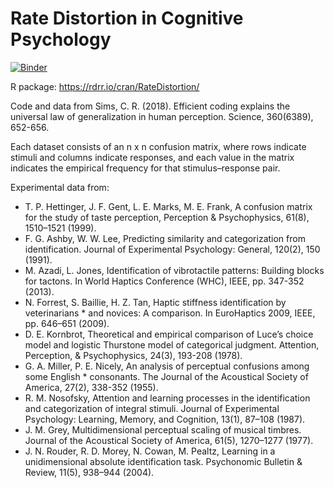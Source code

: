 # Rate Distortion in Cognitive Psychology

[![Binder](https://mybinder.org/badge_logo.svg)](https://mybinder.org/v2/gh/dalejn/rateDistortion/HEAD)

R package: https://rdrr.io/cran/RateDistortion/

Code and data from Sims, C. R. (2018). Efficient coding explains the universal law of generalization in human perception. Science, 360(6389), 652-656.

Each dataset consists of an n x n confusion matrix, where rows indicate stimuli and columns indicate responses, and each value in the matrix indicates the empirical frequency for that stimulus–response pair.

Experimental data from:

* T. P. Hettinger, J. F. Gent, L. E. Marks, M. E. Frank, A confusion matrix for the study of taste perception, Perception & Psychophysics, 61(8), 1510–1521 (1999).
* F. G. Ashby, W. W. Lee, Predicting similarity and categorization from identification. Journal of Experimental Psychology: General, 120(2), 150 (1991).
* M. Azadi, L. Jones, Identification of vibrotactile patterns: Building blocks for tactons. In World Haptics Conference (WHC), IEEE, pp. 347-352 (2013).
* N. Forrest, S. Baillie, H. Z. Tan, Haptic stiffness identification by veterinarians * and novices: A comparison. In EuroHaptics 2009, IEEE, pp. 646–651 (2009).
* D. E. Kornbrot, Theoretical and empirical comparison of Luce’s choice model and logistic Thurstone model of categorical judgment. Attention, Perception, & Psychophysics, 24(3), 193-208 (1978).
* G. A. Miller, P. E. Nicely, An analysis of perceptual confusions among some English * consonants. The Journal of the Acoustical Society of America, 27(2), 338-352 (1955).
* R. M. Nosofsky, Attention and learning processes in the identification and categorization of integral stimuli. Journal of Experimental Psychology: Learning, Memory, and Cognition, 13(1), 87–108 (1987).
* J. M. Grey, Multidimensional perceptual scaling of musical timbres. Journal of the Acoustical Society of America, 61(5), 1270–1277 (1977).
* J. N. Rouder, R. D. Morey, N. Cowan, M. Pealtz, Learning in a unidimensional absolute identification task. Psychonomic Bulletin & Review, 11(5), 938–944 (2004).